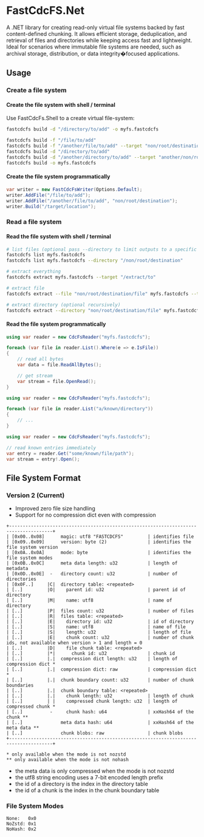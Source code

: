 # FastCdcFS.Net

A .NET library for creating read-only virtual file systems backed by fast content-defined chunking. It allows efficient storage, deduplication, and retrieval of files and directories while keeping access fast and lightweight. Ideal for scenarios where immutable file systems are needed, such as archival storage, distribution, or data integrity�focused applications.

## Usage

### Create a file system

#### Create the file system with shell / terminal

Use FastCdcFs.Shell to a create virtual file-system:

```bash
fastcdcfs build -d "/directory/to/add" -o myfs.fastcdcfs
```

```bash
fastcdcfs build -f "/file/to/add"
fastcdcfs build -f "/another/file/to/add" --target "non/root/destination"
fastcdcfs build -d "/directory/to/add"
fastcdcfs build -d "/another/directory/to/add" --target "another/non/root/destination" --recursive
fastcdcfs build -o myfs.fastcdcfs
```

#### Create the file system programmatically

```csharp
var writer = new FastCdcFsWriter(Options.Default);
writer.AddFile("/file/to/add");
writer.AddFile("/another/file/to/add", "non/root/destination");
writer.Build("/target/location");
```

### Read a file system

#### Read the file system with shell / terminal

```bash
# list files (optional pass --directory to limit outputs to a specific directory)
fastcdcfs list myfs.fastcdcfs
fastcdcfs list myfs.fastcdcfs --directory "/non/root/destination"

# extract everything
fastcdcfs extract myfs.fastcdcfs --target "/extract/to"

# extract file
fastcdcfs extract --file "non/root/destination/file" myfs.fastcdcfs --target "/extract/to"

# extract directory (optional recursively)
fastcdcfs extract --directory "non/root/destination/file" myfs.fastcdcfs --target "/extract/to"
```
#### Read the file system programmatically

```csharp
using var reader = new CdcFsReader("myfs.fastcdcfs");

foreach (var file in reader.List().Where(e => e.IsFile))
{
    // read all bytes
    var data = file.ReadAllBytes();

    // get stream
    var stream = file.OpenRead();
}
```

```csharp
using var reader = new CdcFsReader("myfs.fastcdcfs");

foreach (var file in reader.List("a/known/directory"))
{
    // ...
}
```

```csharp
using var reader = new CdcFsReader("myfs.fastcdcfs");

// read known entries immediately
var entry = reader.Get("some/known/file/path");
var stream = entry!.Open();
```

## File System Format

### Version 2 (Current)

 - Improved zero file size handling
 - Support for no compression dict even with compression

```
+--------------------------------------------------------------------------------------+
| [0x00..0x08]      magic: utf8 "FASTCDCFS"         | identifies file
| [0x09..0x09]      version: byte (2)               | identifies the file system version
| [0x0A..0x0A]      mode: byte                      | identifies the file system modes
| [0x0B..0x0C]      meta data length: u32           | length of metadata
| [0x0D..0x0E]  -   directory count: u32            | number of directories
| [0x0F..]     |C|  directory table: <repeated>
| [..]         |O|    parent id: u32                | parent id of directory
| [..]         |M|    name: utf8                    | name of directory
| [..]         |P|  files count: u32                | number of files
| [..]         |R|  files table: <repeated>
| [..]         |E|    directory id: u32             | id of directory
| [..]         |S|    name: utf8                    | name of file
| [..]         |S|    length: u32                   | length of file
| [..]         |E|    chunk count: u32              | number of chunk ids, not available when version > 1 and length = 0
| [..]         |D|    file chunk table: <repeated>
| [..]         |*|      chunk id: u32               | chunk id
| [..]         |.|  compression dict length: u32    | length of compression dict *
| [..]         |.|  compression dict: raw           | compression dict *
| [..]         |.|  chunk boundary count: u32       | number of chunk boundaries
| [..]         |.|  chunk boundary table: <repeated>
| [..]         |.|    chunk length: u32             | length of chunk
| [..]         | |    compressed chunk length: u32  | length of compressed chunk *
| [..]          -     chunk hash: u64               | xxHash64 of the chunk **
| [..]              meta data hash: u64             | xxHash64 of the meta data **
| [..]              chunk blobs: raw                | chunk blobs
+--------------------------------------------------------------------------------------+

* only available when the mode is not nozstd
** only available when the mode is not nohash
```

- the meta data is only compressed when the mode is not nozstd
- the utf8 string encoding uses a 7-bit encoded length prefix
- the id of a directory is the index in the directory table
- the id of a chunk is the index in the chunk boundary table

### File System Modes

```
None:   0x0
NoZstd: 0x1
NoHash: 0x2
```
